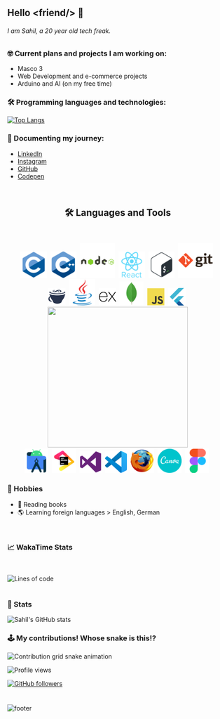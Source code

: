 <h2> Hello  &lt;friend/&gt; 🚀 </h2>
<h6>I am Sahil, a 20 year old tech freak.</h6>

### 🤓 Current plans and projects I am working on:
- Masco 3
- Web Development and e-commerce projects
- Arduino and AI (on my free time)

### 🛠 Programming languages and technologies:
[![Top Langs](https://github-readme-stats-sigma-five.vercel.app/api/top-langs/?username=Professor-codes&layout=compact&theme=midnight-purple)](https://github.com/Professor-codes/github-readme-stats)



### 🦾 Documenting my journey:
- <a href="https://www.linkedin.com/in/sahil-sum-265069269/">LinkedIn</a>
- <a href="https://www.instagram.com/professor.code/">Instagram</a>
- <a href="https://github.com/Professor-codes">GitHub</a>
- <a href="https://codepen.io/Professor-codes">Codepen</a>


<br><h2 align="center"> :hammer_and_wrench: Languages and Tools </h2><br> 

<div align="center">
	<img src="https://github.com/devicons/devicon/blob/master/icons/c/c-original.svg" title="C" alt="C" width="60" height="60"/>&nbsp;
	<img src="https://github.com/devicons/devicon/blob/master/icons/cplusplus/cplusplus-original.svg" title="CPP" alt="CPP" width="60" height="60"/>&nbsp;
	<img src="https://github.com/devicons/devicon/blob/master/icons/nodejs/nodejs-original-wordmark.svg" title="NodeJS" alt="NodeJS" width="80" height="80"/>&nbsp;
	<img src="https://github.com/devicons/devicon/blob/master/icons/react/react-original-wordmark.svg" title="React" alt="React" width="60" height="60"/>&nbsp;
	<img src="https://github.com/devicons/devicon/blob/master/icons/bash/bash-original.svg" title="Bash" alt="Bash" width="60" height="60"/>&nbsp;
	<img src="https://github.com/devicons/devicon/blob/master/icons/git/git-original-wordmark.svg" title="Git" **alt="Git" width="80" height="80"/>&nbsp;
</div>
<div align="center">
	<img src="https://github.com/devicons/devicon/blob/master/icons/coffeescript/coffeescript-original.svg" title="Coffeescript" **alt="Coffeescript" width="40" height="40"/>&nbsp;
  <img src="https://github.com/devicons/devicon/blob/master/icons/java/java-original.svg" title="Java" **alt="Java" width="60" height="60"/>&nbsp;
	<img src="https://github.com/devicons/devicon/blob/master/icons/express/express-original.svg" title="Express" **alt="Express" width="40" height="40"/>&nbsp;
	<img src="https://github.com/devicons/devicon/blob/master/icons/mongodb/mongodb-original.svg" title="MongoDB" **alt="MongoDB" width="55" height="55"/>&nbsp;
	<img src="https://github.com/devicons/devicon/blob/master/icons/javascript/javascript-original.svg" title="JavaScript" **alt="JavaScript" width="40" height="40"/>&nbsp;
	<img src="https://github.com/devicons/devicon/blob/master/icons/flutter/flutter-original.svg" title="Flutter" **alt="Flutter" width="40" height="40"/>&nbsp;
</div>

<div align="center">
<img src="https://camo.githubusercontent.com/3b7c592ede97b6138ffd4b1cc1541c2f3b11fd39/687474703a2f2f33312e6d656469612e74756d626c722e636f6d2f31376665613932306666333665663466356238373764353231366137616164392f74756d626c725f6d6f39786a65387a5a34317163626975666f315f313238302e676966" width="320" height="320">
<div>
  <img src="https://github.com/devicons/devicon/blob/master/icons/androidstudio/androidstudio-original.svg" title="AndroidStudio" **alt="AndroidStudio" width="55" height="55"/>&nbsp;
  <img src="https://github.com/devicons/devicon/blob/master/icons/jetbrains/jetbrains-original.svg" title="Jetbrains" **alt="Jetbrains" width="55" height="55"/>&nbsp;
  <img src="https://github.com/devicons/devicon/blob/master/icons/visualstudio/visualstudio-plain.svg" title="VisualStudio" **alt="VisualStudio" width="50" height="50"/>&nbsp;
  <img src="https://github.com/devicons/devicon/blob/master/icons/vscode/vscode-original.svg" title="VsCode" **alt="VsCode" width="50" height="50"/>&nbsp;
  <img src="https://github.com/devicons/devicon/blob/master/icons/firefox/firefox-original.svg" title="Firefox" **alt="Firefox" width="55" height="55"/>&nbsp;
  <img src="https://github.com/devicons/devicon/blob/master/icons/canva/canva-original.svg" title="Canva" **alt="Canva" width="55" height="55"/>&nbsp;
<img src="https://github.com/devicons/devicon/blob/master/icons/figma/figma-original.svg" title="Figma" **alt="Figma" width="55" height="55"/>&nbsp;
</div>

</div>

### 📌 Hobbies
- 📒 Reading books
- 🌎 Learning foreign languages > English, German
<br>

### 📈 WakaTime Stats
<br>

![Lines of code](https://img.shields.io/badge/From%20Hello%20World%20I%27ve%20Written-2.8%20million%20lines%20of%20code-purple)
<br>
<br>

### 🔖 Stats
![Sahil's GitHub stats](https://github-readme-stats-sigma-five.vercel.app/api?username=Professor-codes&show_icons=true&theme=midnight-purple)
 

### 🕹️ My contributions! Whose snake is this!? 
![Contribution grid snake animation](https://user-images.githubusercontent.com/126326997/229101655-58976baa-273d-4928-a112-fff501bcfcc2.svg)

![Profile views](https://gpvc.arturio.dev/Professor-codes&color=blueviolet)

<!--![](https://komarev.com/ghpvc/?username=Professor-codes&color=blueviolet)-->


[![GitHub followers](https://img.shields.io/github/followers/Professor-codes.svg?style=social&label=Follow&maxAge=2592000)](https://github.com/Professor-codes?tab=followers)

#

![footer](https://user-images.githubusercontent.com/126326997/229107289-d726623a-cc0d-4145-a494-bdb44a6d3854.jpg) 







